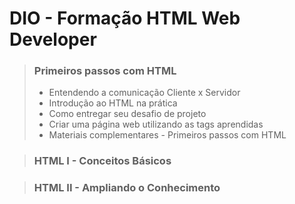 # DIO - Formação HTML Web Developer

>
> ### **Primeiros passos com HTML**
>
> - Entendendo a comunicação Cliente x Servidor
> - Introdução ao HTML na prática
> - Como entregar seu desafio de projeto
> - Criar uma página web utilizando as tags aprendidas
> - Materiais complementares - Primeiros passos com HTML
>

>
> ### **HTML I - Conceitos Básicos**
>

>
> ### **HTML II - Ampliando o Conhecimento**
>
